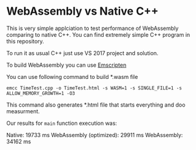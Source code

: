 # WebAssembly vs Native C++
This is very simple applciation to test performance of WebAssembly comparing to native C++. You can find extremely simple C++ program in this repository. 

To run it as usual C++ just use VS 2017 project and solution.

To build WebAssembly you can use [Emscripten](https://emscripten.org/docs/getting_started/downloads.html) 

You can use following command to build *.wasm file

```
emcc TimeTest.cpp -o TimeTest.html -s WASM=1 -s SINGLE_FILE=1 -s ALLOW_MEMORY_GROWTH=1 -O3
```

This command also generates *.html file that starts everything and doo measurment.

Our results for ```main``` function execution was:

Native: 19733 ms
WebAssembly (optimized): 29911 ms
WebAssembly:	34162 ms